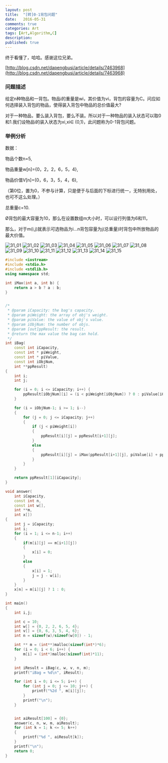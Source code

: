 ```yaml
---
layout: post
title:  "[转]0-1背包问题"
date:   2016-05-31
comments: true
categories: Art
tags: [Art,Algorithm,C]
description:
published: true
---
```


终于看懂了，哈哈。感谢这位兄弟。

[http://blog.csdn.net/dapengbusi/article/details/7463968](http://blog.csdn.net/dapengbusi/article/details/7463968)

### 问题描述

给定n种物品和一背包。物品i的重量是wi，其价值为vi，背包的容量为C。问应如何选择装入背包的物品，使得装入背包中物品的总价值最大?

对于一种物品，要么装入背包，要么不装。所以对于一种物品的装入状态可以取0和1.我们设物品i的装入状态为xi,xi∈ (0,1)，此问题称为0-1背包问题。

### 举例分析

数据：

物品个数n=5,

物品重量w[n]={0，2，2，6，5，4},

物品价值V[n]={0，6，3，5，4，6},

（第0位，置为0，不参与计算，只是便于与后面的下标进行统一，无特别用处，也可不这么处理。）

总重量c=10.

Ø背包的最大容量为10，那么在设置数组m大小时，可以设行列值为6和11，

那么，对于m(i,j)就表示可选物品为i…n背包容量为j(总重量)时背包中所放物品的最大价值。

<img src="{{ site.url }}/images/201605/31_01.png" alt="31_01" />

<img src="{{ site.url }}/images/201605/31_02.png" alt="31_02" />

<img src="{{ site.url }}/images/201605/31_03.png" alt="31_03" />

<img src="{{ site.url }}/images/201605/31_04.png" alt="31_04" />

<img src="{{ site.url }}/images/201605/31_05.png" alt="31_05" />

<img src="{{ site.url }}/images/201605/31_06.png" alt="31_06" />

<img src="{{ site.url }}/images/201605/31_07.png" alt="31_07" />

<img src="{{ site.url }}/images/201605/31_08.png" alt="31_08" />

<img src="{{ site.url }}/images/201605/31_09.png" alt="31_09" />

<img src="{{ site.url }}/images/201605/31_10.png" alt="31_10" />

<img src="{{ site.url }}/images/201605/31_11.png" alt="31_11" />

<img src="{{ site.url }}/images/201605/31_12.png" alt="31_12" />

<img src="{{ site.url }}/images/201605/31_13.png" alt="31_13" />

<img src="{{ site.url }}/images/201605/31_14.png" alt="31_14" />

<img src="{{ site.url }}/images/201605/31_15.png" alt="31_15" />

```cpp
#include <iostream>
#include <stdio.h>
#include <stdlib.h>
using namespace std;

int iMax(int a, int b) {
    return a > b ? a : b;
}


/*
 * @param iCapacity: the bag's capacity.
 * @param piWeight: the array of obj's weight.
 * @param piValue: the value of obj's value.
 * @param iObjNum: the number of objs.
 * @param [out]ppResult: the result.
 * @return the max value the bag can hold.
 */
int iBag(
    const int iCapacity,
    const int * piWeight,
    const int * piValue,
    const int iObjNum,
    int **ppResult)
{
    int i;
    int j;

    for (i = 0; i <= iCapacity; i++) {
        ppResult[iObjNum][i] = (i < piWeight[iObjNum]) ? 0 : piValue[iObjNum];
    }

    for (i = iObjNum-1; i >= 1; i--)
    {
        for (j = 0; j <= iCapacity; j++)
        {
            if (j < piWeight[i])
            {
                ppResult[i][j] = ppResult[i+1][j];
            }
            else
            {
                ppResult[i][j] = iMax(ppResult[i+1][j], piValue[i] + ppResult[i+1][j-piWeight[i]]);
            }
        }
    }

    return ppResult[1][iCapacity];
}

void answer(
    int iCapacity,
    const int n,
    const int w[],
    int **m,
    int x[])
{
    int j = iCapacity;
    int i;
    for (i = 1; i <= n-1; i++)
    {
        if(m[i][j] == m[i+1][j])
        {
            x[i] = 0;
        }
        else
        {
            x[i] = 1;
            j = j - w[i];
        }
    }
    x[n] = m[i][j] ? 1 : 0;
}

int main()
{
    int i,j;

    int c = 10;
    int w[] = {0, 2, 2, 6, 5, 4};
    int v[] = {0, 6, 3, 5, 4, 6};
    int n = sizeof(w)/sizeof(w[0]) - 1;

    int ** m = (int**)malloc(sizeof(int*)*6);
    for (i = 0; i < 6; i++) {
        m[i] = (int*)malloc(sizeof(int)*11);
    }

    int iResult = iBag(c, w, v, n, m);
    printf("iBag = %d\n", iResult);

    for (int i = 0; i <= 5; i++) {
        for (int j = 0; j <= 10; j++) {
            printf("%2d ", m[i][j]);
        }
        printf("\n");
    }


    int aiResult[100] = {0};
    answer(c, n, w, m, aiResult);
    for (int k = 1; k <= 5; k++)
    {
        printf("%d ", aiResult[k]);
    }
    printf("\n");
    return 0;
}
```

